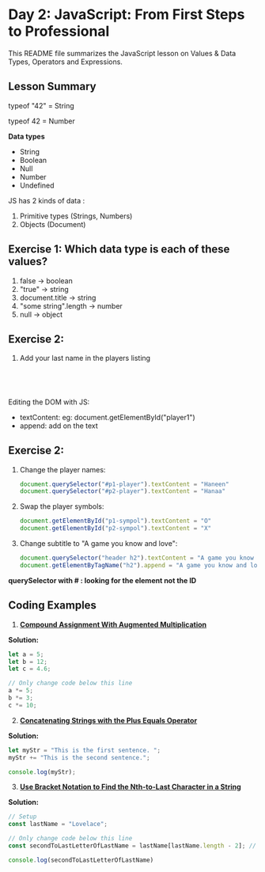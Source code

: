 # Day 2: JavaScript: From First Steps to Professional
This README file summarizes the JavaScript lesson on Values & Data Types, Operators and Expressions.

## Lesson Summary
typeof "42" = String

typeof 42 = Number

**Data types**
- String
- Boolean
- Null
- Number
- Undefined

JS has 2 kinds of data :
1. Primitive types (Strings, Numbers)
2. Objects (Document)


## Exercise 1: Which data type is each of these values?

1. false -> boolean
2. "true" -> string
3. document.title -> string
4. "some string".length -> number
5. null -> object

## Exercise 2: 

1. Add your last name in the players listing

   ```javascript
   



##
Editing the DOM with JS:
- textContent: eg: document.getElementById("player1")
- append: add on the text

## Exercise 2:
1. Change the player names:
   ```javascript
   document.querySelector("#p1-player").textContent = "Haneen"
   document.querySelector("#p2-player").textContent = "Hanaa"
2. Swap the player symbols:
   ```javascript
   document.getElementById("p1-sympol").textContent = "O"
   document.getElementById("p2-sympol").textContent = "X"
4. Change subtitle to "A game you know and love":
   ```javascript
   document.querySelector("header h2").textContent = "A game you know and love"
   document.getElementByTagName("h2").append = "A game you know and love"


**querySelector with # : looking for the element not the ID**


## Coding Examples

1. **[Compound Assignment With Augmented Multiplication](https://www.freecodecamp.org/learn/javascript-algorithms-and-data-structures/basic-javascript/compound-assignment-with-augmented-multiplication)**
   
**Solution:** 
 ```javascript
let a = 5;
let b = 12;
let c = 4.6;

// Only change code below this line
a *= 5;
b *= 3;
c *= 10;
```

2. **[Concatenating Strings with the Plus Equals Operator](https://www.freecodecamp.org/learn/javascript-algorithms-and-data-structures/basic-javascript/concatenating-strings-with-the-plus-equals-operator)**
   
**Solution:**
 ```javascript
let myStr = "This is the first sentence. ";
myStr += "This is the second sentence.";

console.log(myStr);
```

3. **[Use Bracket Notation to Find the Nth-to-Last Character in a String](https://www.freecodecamp.org/learn/javascript-algorithms-and-data-structures/basic-javascript/use-bracket-notation-to-find-the-nth-to-last-character-in-a-string)**
   
**Solution:**
 ```javascript
// Setup
const lastName = "Lovelace";

// Only change code below this line
const secondToLastLetterOfLastName = lastName[lastName.length - 2]; // Change this line

console.log(secondToLastLetterOfLastName)
```
